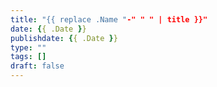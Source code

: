 ```yaml
---
title: "{{ replace .Name "-" " " | title }}"
date: {{ .Date }}
publishdate: {{ .Date }}
type: ""
tags: []
draft: false
---
```

